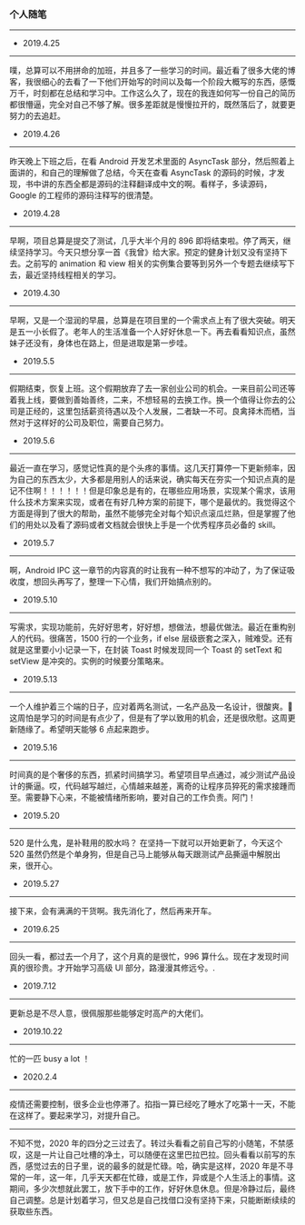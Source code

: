 ### 个人随笔

---

- 2019.4.25

---

噗，总算可以不用拼命的加班，并且多了一些学习的时间。最近看了很多大佬的博客，我很细心的去看了一下他们开始写的时间以及每一个阶段大概写的东西，感慨万千，时刻都在总结和学习中。工作这么久了，现在的我连如何写一份自己的简历都很懵逼，完全对自己不够了解。很多差距就是慢慢拉开的，既然落后了，就要更努力的去追赶。

- 2019.4.26

---

昨天晚上下班之后，在看 Android 开发艺术里面的 AsyncTask 部分，然后照着上面讲的，和自己的理解做了总结，今天在查看 AsyncTask 的源码的时候，才发现，书中讲的东西全都是源码的注释翻译成中文的啊。看样子，多读源码，Google 的工程师的源码注释写的很清楚。

- 2019.4.28

---

早啊，项目总算是提交了测试，几乎大半个月的 896 即将结束啦。停了两天，继续坚持学习。今天只想分享一首《我曾》给大家。预定的健身计划又没有坚持下去。之前写的 animation 和 view 相关的实例集合要等到另外一个专题去继续写下去，最近坚持线程相关的学习。

- 2019.4.30

---

早啊，又是一个湿润的早晨，总算是在项目里的一个需求点上有了很大突破。明天是五一小长假了。老年人的生活准备一个人好好休息一下。再去看看知识点，虽然妹子还没有，身体也在路上，但是进取是第一步哇。

- 2019.5.5

---

假期结束，恢复上班。这个假期放弃了去一家创业公司的机会。一来目前公司还等着我上线，要做到善始善终，二来，不想轻易的去换工作。换一个值得让你去的公司是正经的，这里包括薪资待遇以及个人发展，二者缺一不可。良禽择木而栖，当然对于这样好的公司及职位，需要自己努力。

- 2019.5.6

---

最近一直在学习，感觉记性真的是个头疼的事情。这几天打算停一下更新频率，因为自己的东西太少，大多都是用别人的话来说，确实每天在夯实一个知识点真的是记不住啊！！！！！！但是印象总是有的，在哪些应用场景，实现某个需求，该用什么技术方案来实现，或者在有好几种方案的前提下，哪个是最优的。我觉得这个方面是得到了很大的帮助，虽然不能够完全对每个知识点滚瓜烂熟，但是掌握了他们的用处以及看了源码或者文档就会很快上手是一个优秀程序员必备的 skill。

- 2019.5.7

---

啊，Android IPC 这一章节的内容真的时让我有一种不想写的冲动了，为了保证吸收度，想回头再写了，整理一下心情，我们开始搞点别的。

- 2019.5.10

---

写需求，实现功能前，先好好思考，好好想，想做法，想最优做法。最近在重构别人的代码。很痛苦，1500 行的一个业务，if else 层级嵌套之深入，贼难受。还有就是这里要小小记录一下，在封装 Toast 时候发现同一个 Toast 的 setText 和 setView 是冲突的。实例的时候要分策略来。

- 2019.5.13

---

一个人维护着三个端的日子，应对着两名测试，一名产品及一名设计，很酸爽。 这周怕是学习的时间是有点少了，但是有了学以致用的机会，还是很欣慰。这周更新随缘了。希望明天能够 6 点起来跑步。

- 2019.5.16

---

时间真的是个奢侈的东西，抓紧时间搞学习。希望项目早点通过，减少测试产品设计的撕逼。哎，代码越写越烂，心情越来越差，离奇的让程序员猝死的需求接踵而至。需要静下心来，不能被情绪所影响，要对自己的工作负责。阿门！

- 2019.5.20

---

520 是什么鬼，是补鞋用的胶水吗？ 在坚持一下就可以开始更新了，今天这个 520 虽然仍然是个单身狗，但是自己马上能够从每天跟测试产品撕逼中解脱出来，很开心。

- 2019.5.27

---

接下来，会有满满的干货啊。我先消化了，然后再来开车。

- 2019.6.25

---

回头一看，都过去一个月了，这个月真的是很忙，996 算什么。现在才发现时间真的很珍贵。才开始学习高级 UI 部分，路漫漫其修远兮。.

- 2019.7.12

---

更新总是不尽人意，很佩服那些能够定时高产的大佬们。

- 2019.10.22

---

忙的一匹 busy a lot ！

- 2020.2.4

---

疫情还需要控制，很多企业也停滞了。掐指一算已经吃了睡水了吃第十一天，不能在这样了。要起来学习，对提升自己。

---

不知不觉，2020 年的四分之三过去了。转过头看看之前自己写的小随笔，不禁感叹，这是一片让自己吐槽的净土，可以随便在这里巴拉巴拉。回头看看以前写的东西，感觉过去的日子里，说的最多的就是忙碌。哈，确实是这样，2020 年是不寻常的一年，这一年，几乎天天都在忙碌，或是工作，异或是个人生活上的事情。这期间，多少次想就此罢工，放下手中的工作，好好休息休息。但是冷静过后，最终自己调整。总是计划着学习，但又总是自己找借口没有坚持下来，只能断断续续的获取些东西。
